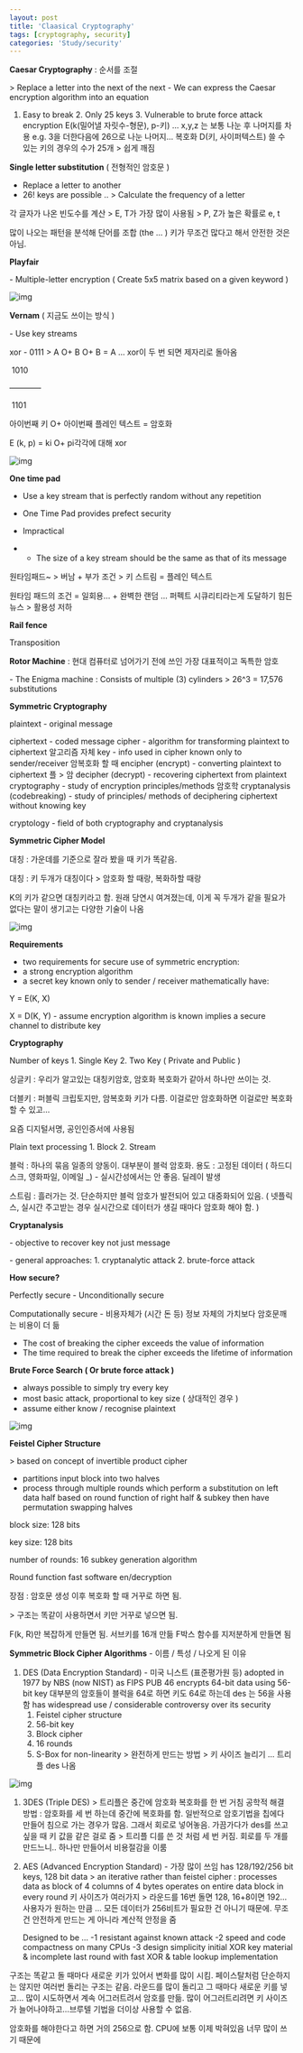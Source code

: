 ```yaml
---
layout: post
title: 'Claasical Cryptography'
tags: [cryptography, security]
categories: 'Study/security'
---
```




**Caesar Cryptography** : 순서를 조절 

\> Replace a letter into the next of the next - We can express the Caesar encryption algorithm into an equation 

1. Easy to break 2. Only 25 keys 3. Vulnerable to brute force attack encryption 
   E(k(밀어낼 자릿수-형문), p-키) … x,y,z 는 보통 나눈 후 나머지를 차용 e.g. 3을 더한다음에 26으로 나눈 나머지… 
   복호화 D(키, 사이퍼텍스트) 
   쓸 수 있는 키의 경우의 수가 25개 > 쉽게 깨짐



**Single letter substitution** ( 전형적인 암호문 )

- Replace a letter to another 
- 26! keys are possible .. > Calculate the frequency of a letter 

각 글자가 나온 빈도수를 계산 > E, T가 가장 많이 사용됨 > P, Z가 높은 확률로 e, t

많이 나오는 패턴을 분석해 단어를 조합 (the … ) 키가 무조건 많다고 해서 안전한 것은 아님. 



**Playfair** 

\- Multiple-letter encryption ( Create 5x5 matrix based on a given keyword )

![img](https://k.kakaocdn.net/dn/cG0LJu/btqAOb1ygQz/lPAGV2RxtMFdpfIJiPx0Z1/img.png)

**Vernam** ( 지금도 쓰이는 방식 )

\- Use key streams 

xor - 0111  > A O+ B O+ B = A … xor이 두 번 되면 제자리로 돌아옴

​    1010

   ————

​     1101

아이번째 키 O+ 아이번째 플레인 텍스트 = 암호화

E (k, p) = ki O+ pi각각에 대해 xor

![img](https://k.kakaocdn.net/dn/dIo22d/btqAQ4mJoDr/3EWPPewkSivpcG8PJcJUvk/img.png)



**One time pad** 

- Use a key stream that is perfectly random without any repetition 

- One Time Pad provides prefect security 

- Impractical 

- - The size of a key stream should be the same as that of its message

원타임패드~ > 버남 + 부가 조건 > 키 스트림 = 플레인 텍스트

원타임 패드의 조건 = 일회용… + 완벽한 랜덤 … 퍼펙트 시큐리티라는게 도달하기 힘든 뉴스 > 활용성 저하



**Rail fence** 

Transposition



**Rotor Machine** : 현대 컴퓨터로 넘어가기 전에 쓰인 가장 대표적이고 독특한 암호

\- The Enigma machine : Consists of multiple (3) cylinders > 26^3 = 17,576 substitutions 



**Symmetric Cryptography** 

plaintext - original message 

ciphertext - coded message 
cipher - algorithm for transforming plaintext to ciphertext 알고리즘 자체
key - info used in cipher known only to sender/receiver 암복호화 할 때
encipher (encrypt) - converting plaintext to ciphertext 플 > 암
decipher (decrypt) - recovering ciphertext from plaintext 
cryptography - study of encryption principles/methods 암호학
cryptanalysis (codebreaking) - study of principles/ methods of deciphering ciphertext without knowing key 

cryptology - field of both cryptography and cryptanalysis 



**Symmetric Cipher Model** 

대칭 : 가운데를 기준으로 잘라 봤을 때 키가 똑같음. 

대칭 : 키 두개가 대칭이다 > 암호화 할 때랑, 복화하할 때랑 

K의 키가 같으면 대칭키라고 함. 원래 당연시 여겨졌는데, 이게 꼭 두개가 같을 필요가 없다는 말이 생기고는 다양한 기술이 나옴

![img](https://k.kakaocdn.net/dn/GHl5G/btqARh66P5y/7DLWjkwN7aYjxIqznO0a21/img.png)

**Requirements** 

- two requirements for secure use of symmetric encryption: 
- a strong encryption algorithm 
- a secret key known only to sender / receiver mathematically have: 

Y = E(K, X) 

X = D(K, Y)
\- assume encryption algorithm is known implies a secure channel to distribute key



**Cryptography** 

Number of keys 1. Single Key 2. Two Key ( Private and Public )

싱글키 : 우리가 알고있는 대칭키암호, 암호화 복호화가 같아서 하나만 쓰이는 것.

더블키 : 퍼블릭 크립토지만, 암복호화 키가 다름. 이걸로만 암호화하면 이걸로만 복호화할 수 있고…

 요즘 디지털서명, 공인인증서에 사용됨



Plain text processing 1. Block 2. Stream

블럭 : 하나의 묶음 일종의 양동이. 대부분이 블럭 암호화. 용도 : 고정된 데이터 ( 하드디스크, 영화파일, 이메일 _) - 실시간성에서는 안 좋음. 딜레이 발생 

스트림 : 흘러가는 것. 단순하지만 블럭 암호가 발전되어 있고 대중화되어 있음. ( 넷플릭스, 실시간 주고받는 경우 실시간으로 데이터가 생길 때마다 암호화 해야 함. ) 



**Cryptanalysis** 

\- objective to recover key not just message 

\- general approaches: 1. cryptanalytic attack 2. brute-force attack



**How secure?** 

Perfectly secure - Unconditionally secure 

Computationally secure - 비용자체가 (시간 돈 등) 정보 자체의 가치보다 암호문깨는 비용이 더 듦

- The cost of breaking the cipher exceeds the value of information 
- The time required to break the cipher exceeds the lifetime of information 



**Brute Force Search ( Or brute force attack )**

- always possible to simply try every key
- most basic attack, proportional to key size ( 상대적인 경우 ) 
- assume either know / recognise plaintext 

![img](https://k.kakaocdn.net/dn/ErMRa/btqARx2VV2y/HviVvEEm8PYS7qqmpelnI1/img.png)

**Feistel Cipher Structure** 

 \> based on concept of invertible product cipher 

- partitions input block into two halves 
- process through multiple rounds which perform a substitution on left data half
  based on round function of right half & 
  subkey then have permutation swapping halves 

block size: 128 bits 

key size: 128 bits 

number of rounds: 16 subkey generation algorithm 

Round function fast software en/decryption 



장점 : 암호문 생성 이후 복호화 할 때 거꾸로 하면 됨.

\> 구조는 똑같이 사용하면서 키만 거꾸로 넣으면 됨.

F(k, R)만 복잡하게 만들면 됨. 서브키를 16개 만듦 
F박스 함수를 지저분하게 만들면 됨



**Symmetric Block Cipher Algorithms** - 이름 / 특성 / 나오게 된 이유

1. DES (Data Encryption Standard) - 미국 니스트 (표준평가원 등) 
   adopted in 1977 by NBS (now NIST) as FIPS PUB 46
   encrypts 64-bit data using 56-bit key
   대부분의 암호들이 블럭을 64로 하면 키도 64로 하는데 des 는 56을 사용함
   has widespread use / considerable controversy over its security 
   1) Feistel cipher structure 
   2) 56-bit key
   3) Block cipher
   4) 16 rounds 
   5) S-Box for non-linearity 
   \> 완전하게 만드는 방법 > 키 사이즈 늘리기 … 트리플 des 나옴

![img](https://k.kakaocdn.net/dn/GmdoM/btqASzlGczv/iADvaYRuT7esLrLsFFO5n1/img.png)

1. 3DES (Triple DES) 
   \> 트리플은 중간에 암호화 복호화를 한 번 거침
   공학적 해결 방법 : 암호화를 세 번 하는데 중간에 복호화를 함. 일반적으로 암호기법을 칩에다 만들어 침으로 가는 경우가 많음. 그래서 회로로 넣어놓음. 가끔가다가 des를 쓰고싶을 때 키 값을 같은 걸로 줌 > 트리플 디를 쓴 것 처럼 세 번 커짐. 회로를 두 개를 만드느니.. 하나만 만들어서 비용절감을 이룸

2. AES (Advanced Encryption Standard) - 가장 많이 쓰임 
   has 128/192/256 bit keys, 128 bit data 
   \> an iterative rather than feistel cipher : processes data as block of 4 columns of 4 bytes 
   operates on entire data block in every round 
   키 사이즈가 여러가지 > 라운드를 16번 돌면 128, 16+8이면 192… 사용자가 원하는 만큼 … 
   모든 데이터가 256비트가 필요한 건 아니기 때문에. 무조건 안전하게 만드는 게 아니라 계산적 안정을 줌

   Designed to be …
   -1 resistant against known attack
   -2 speed and code compactness on many CPUs
   -3 design simplicity
   initial XOR key material & incomplete last round with fast XOR & table lookup implementation 

구조는 똑같고 돌 때마다 새로운 키가 있어서 변화를 많이 시킴. 페이스탈처럼 단순하지는 않지만 여러번 돌리는 구조는 같음. 라운드를 많이 돌리고 그 때마다 새로운 키를 넣고… 많이 시도하면서 계속 어그러트려서 암호를 만듦. 많이 어그러트리려면 키 사이즈가 늘어나야하고…브루텔 기법을 더이상 사용할 수 없음. 

암호화를 해야한다고 하면 거의 256으로 함. CPU에 보통 이제 박혀있음 너무 많이 쓰기 때문에